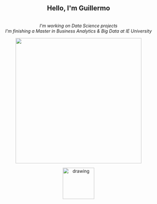 <div align='center'>
<h2>Hello, I'm Guillermo </h2>  

<br/>
    <em>I'm working on Data Science projects</em>
    <br/>
    <em>I'm finishing a Master in Business Analytics & Big Data at IE University</em>
    <br/>
  </p>
<div id="header" align="center">
  <img src="https://media.giphy.com/media/sULKEgDMX8LcI/giphy.gif" width="400"/>
</div>

<a href="https://www.linkedin.com/in/guillermo-hopkins-perez/"><img src="https://res.cloudinary.com/importdata/image/upload/v1595012354/linkedin_t9qiwy.png" alt="drawing" width="100"/>
